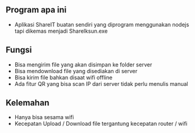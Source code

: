 ## Program apa ini
* Aplikasi ShareIT buatan sendiri yang diprogram menggunakan nodejs tapi dikemas menjadi ShareIksun.exe

## Fungsi
* Bisa mengirim file yang akan disimpan ke folder server
* Bisa mendownload file yang disediakan di server
* Bisa kirim file bahkan disaat wifi offline
* Ada fitur QR yang bisa scan IP dari server tidak perlu menulis manual

## Kelemahan
* Hanya bisa sesama wifi
* Kecepatan Upload / Download file tergantung kecepatan router / wifi
